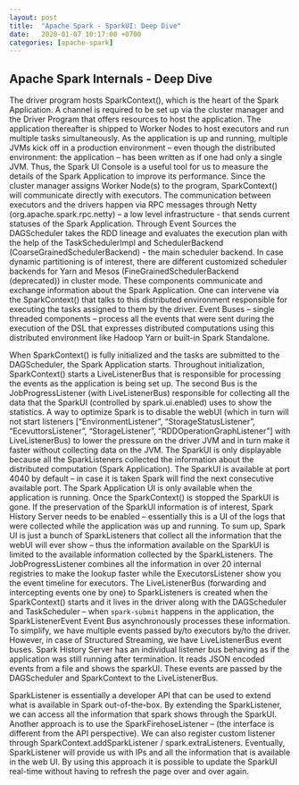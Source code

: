 ```yaml
---
layout: post
title:  "Apache Spark - SparkUI: Deep Dive"
date:   2020-01-07 10:17:00 +0700
categories: [apache-spark]
---
```


## Apache Spark Internals - Deep Dive 

The driver program hosts SparkContext(), which is the heart of the Spark Application. A channel is required to be set up via the cluster manager and the Driver Program that offers resources to host the application. The application thereafter is shipped to Worker Nodes to host executors and run multiple tasks simultaneously. As the application is up and running, multiple JVMs kick off in a production environment – even though the distributed environment: the application – has been written as if one had only a single JVM. Thus, the Spark UI Console is a useful tool for us to measure the details of the Spark Application to improve its performance. Since the cluster manager assigns Worker Node(s) to the program, SparkContext() will communicate directly with executors. The communication between executors and the drivers happen via RPC messages through Netty (org.apache.spark.rpc.netty) – a low level infrastructure - that sends current statuses of the Spark Application. 
Through Event Sources the DAGScheduler takes the RDD lineage and evaluates the execution plan with the help of the TaskSchedulerImpl and SchedulerBackend (CoarseGrainedSchedulerBackend) - the main scheduler backend. In case dynamic partitioning is of interest, there are different customized scheduler backends for Yarn and Mesos (FineGrainedSchedulerBackend (deprecated)) in cluster mode. These components communicate and exchange information about the Spark Application. One can intervene via the SparkContext() that talks to this distributed environment responsible for executing the tasks assigned to them by the driver.  Event Buses – single threaded components – process all the events that were sent during the execution of the DSL that expresses distributed computations using this distributed environment like Hadoop Yarn or built-in Spark Standalone. 

When SparkContext() is fully initialized and the tasks are submitted to the DAGScheduler, the Spark Application starts. Throughout initialization, SparkContext() starts a LiveListenerBus that is responsible for processing the events as the application is being set up. The second Bus is the JobProgressListener (with LiveListenerBus) responsible for collecting all the data that the SparkUI (controlled by spark.ui.enabled) uses to show the statistics. A way to optimize Spark is to disable the webUI  (which in turn will not start listeners [“EnvironmentListener”, “StorageStatusListener”, “EcevuttorsListener”, “StorageListener”, “RDDOperationGraphListener”] with LiveListenerBus) to lower the pressure on the driver JVM and in turn make it faster without collecting data on the JVM. The SparkUI is only displayable because all the SparkListeners collected the information about the distributed computation (Spark Application). The SparkUI is available at port 4040 by default – in case it is taken Spark will find the next consecutive available port. The Spark Application UI is only available when the application is running. Once the SparkContext() is stopped the SparkUI is gone. If the preservation of the SparkUI information is of interest, Spark History Server needs to be enabled – essentially this is a UI of the logs that were collected while the application was up and running. To sum up, Spark UI is just a bunch of SparkListeners that collect all the information that the webUI will ever show – thus the information available on the SparkUI is limited to the available information collected by the SparkListeners. The JobProgressListener combines all the information in over 20 internal registries to make the lookup faster while the ExecutorsListener show you the event timeline for executors. 
The LiveListenerBus (forwarding and intercepting events one by one) to SparkListeners is created when the SparkContext() starts and it lives in the driver along with the DAGScheduler and TaskScheduler – when `spark-submit` happens in the application, the SparkListenerEvent Event Bus asynchronously processes these information. To simplify, we have multiple events passed by/to executors by/to the driver. However, in case of Structured Streaming, we have LiveListenerBus event buses. Spark History Server has an individual listener bus behaving as if the application was still running after termination. It reads JSON encoded events from a file and shows the sparkUI. These events are passed by the DAGScheduler and SparkContext to the LiveListenerBus. 

SparkListener is essentially a developer API that can be used to extend what is available in Spark out-of-the-box. By extending the SparkListener, we can access all the information that spark shows through the SparkUI. Another approach is to use the SparkFirehoseListener – (the interface is different from the API perspective). We can also register custom listener through SparkContext.addSparkListener / spark.extraListeners. Eventually, SparkListener will provide us with IPs and all the information that is available in the web UI. By using this approach it is possible to update the SparkUI real-time without having to refresh the page over and over again.
